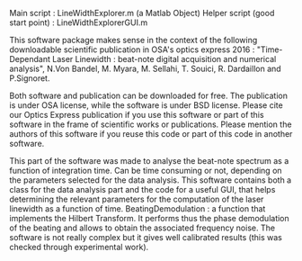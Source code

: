Main script : LineWidthExplorer.m (a Matlab Object)
Helper script (good start point) : LineWidthExplorerGUI.m

This software package makes sense in the context of the following downloadable scientific publication in OSA's optics express 2016 : "Time-Dependant Laser Linewidth : beat-note digital acquisition and numerical analysis", N.Von Bandel, M. Myara, M. Sellahi, T. Souici, R. Dardaillon and P.Signoret.

Both software and publication can be downloaded for free. The publication is under OSA license, while the software is under BSD license. Please cite our Optics Express publication if you use this software or part of this software in the frame of scientific works or publications. Please mention the authors of this software if you reuse this code or part of this code in another software.

This part of the software was made to analyse the beat-note spectrum as a function of integration time. Can be time consuming or not, depending on the parameters selected for the data analysis. This software contains both a class for the data analysis part and the code for a useful GUI, that helps determining the relevant parameters for the computation of the laser linewidth as a function of time.
BeatingDemodulation : a function that implements the Hilbert Transform. It performs thus the phase demodulation of the beating and allows to obtain the associated frequency noise. The software is not really complex but it gives well calibrated results (this was checked through experimental work). 
